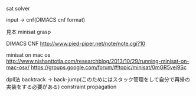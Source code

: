 sat solver

input -> cnf(DIMACS cnf format)

見本
minisat
grasp

DIMACS CNF
http://www.pied-piper.net/note/note.cgi?10

minisat on mac os
http://www.nishanttotla.com/researchblog/2013/10/29/running-minisat-on-mac-osx/
https://groups.google.com/forum/#!topic/minisat/0mGR5vei9Sc

dpll法
backtrack -> back-jump(このためにはスタック管理をして自分で再帰の実装をする必要がある)
constraint propagation